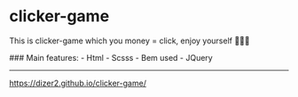 # clicker-game
This is clicker-game which you money = click, enjoy yourself 🙂😎😉
<div></div>
### Main features: 
 - Html
 - Scsss
 - Bem used
 - JQuery

---

https://dizer2.github.io/clicker-game/
